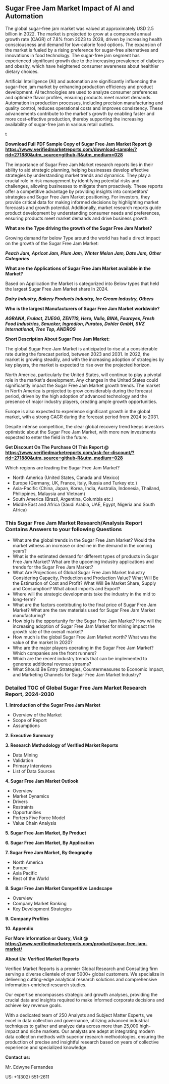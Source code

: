 <h2>Sugar Free Jam Market Impact of AI and Automation</h2><p>The global sugar-free jam market was valued at approximately USD 2.5 billion in 2022. The market is projected to grow at a compound annual growth rate (CAGR) of 7.8% from 2023 to 2028, driven by increasing health consciousness and demand for low-calorie food options. The expansion of the market is fueled by a rising preference for sugar-free alternatives and innovations in food technology. The sugar-free jam segment has experienced significant growth due to the increasing prevalence of diabetes and obesity, which have heightened consumer awareness about healthier dietary choices.</p><p>Artificial Intelligence (AI) and automation are significantly influencing the sugar-free jam market by enhancing production efficiency and product development. AI technologies are used to analyze consumer preferences and optimize flavor profiles, ensuring products meet market demands. Automation in production processes, including precision manufacturing and quality control, reduces operational costs and improves consistency. These advancements contribute to the market's growth by enabling faster and more cost-effective production, thereby supporting the increasing availability of sugar-free jam in various retail outlets.</p>t</p><p id="" class=""><strong>Download Full PDF Sample Copy of Sugar Free Jam Market Report @ <a href="https://www.verifiedmarketreports.com/download-sample/?rid=271880&utm_source=github-R&utm_medium=028" target="_blank">https://www.verifiedmarketreports.com/download-sample/?rid=271880&utm_source=github-R&utm_medium=028</a></strong></p><p>The importance of&nbsp;Sugar Free Jam Market research reports lies in their ability to aid strategic planning, helping businesses develop effective strategies by understanding market trends and dynamics. They play a crucial role in risk management by identifying potential risks and challenges, allowing businesses to mitigate them proactively. These reports offer a competitive advantage by providing insights into competitors' strategies and Sugar Free Jam Market positioning. For investors, they provide critical data for making informed decisions by highlighting market forecasts and growth potential. Additionally, market research reports guide product development by understanding consumer needs and preferences, ensuring products meet market demands and drive business growth.</p><p><strong>What are the&nbsp;Type driving the growth of the Sugar Free Jam Market?</strong></p><p id="" class="">Growing demand for below Type around the world has had a direct impact on the growth of the Sugar Free Jam Market:</p><em><strong>Peach Jam, Apricot Jam, Plum Jam, Winter Melon Jam, Date Jam, Other Categories</strong></em></p><strong>What are the&nbsp;Applications&nbsp;of Sugar Free Jam Market available in the Market?</strong></p><p id="" class="">Based on Application the Market is categorized into Below types that held the largest Sugar Free Jam Market share In 2024.</p><em><strong>Dairy Industry, Bakery Products Industry, Ice Cream Industry, Others</strong></em></p><strong>Who is the largest Manufacturers of Sugar Free Jam Market worldwide?</strong></p><p><em><strong>AGRANA, Frulact, ZUEGG, ZENTIS, Hero, Valio, BINA, Fourayes, Fresh Food Industries, Smucker, Ingredion, Puratos, Dohler GmbH, SVZ International, Tree Top, ANDROS</strong></em></p><p id="" class=""><strong>Short Description About Sugar Free Jam Market:</strong></p><p>The global Sugar Free Jam Market is anticipated to rise at a considerable rate during the forecast period, between 2023 and 2031. In 2022, the market is growing steadily, and with the increasing adoption of strategies by key players, the market is expected to rise over the projected horizon.</p><p>North America, particularly the United States, will continue to play a pivotal role in the market's development. Any changes in the United States could significantly impact the Sugar Free Jam Market growth trends. The market in North America is projected to grow considerably during the forecast period, driven by the high adoption of advanced technology and the presence of major industry players, creating ample growth opportunities.</p><p>Europe is also expected to experience significant growth in the global market, with a strong CAGR during the forecast period from 2024 to 2031.</p><p>Despite intense competition, the clear global recovery trend keeps investors optimistic about the Sugar Free Jam Market, with more new investments expected to enter the field in the future.</p><p id="" class=""><strong>Get Discount On The Purchase Of This Report @ <a href="https://www.verifiedmarketreports.com/ask-for-discount/?rid=271880&utm_source=github-R&utm_medium=028" target="_blank">https://www.verifiedmarketreports.com/ask-for-discount/?rid=271880&utm_source=github-R&utm_medium=028</a></strong></p>Which regions are leading the Sugar Free Jam Market?</p><ul><li>North America (United States, Canada and Mexico)</li><li>Europe (Germany, UK, France, Italy, Russia and Turkey etc.)</li><li>Asia-Pacific (China, Japan, Korea, India, Australia, Indonesia, Thailand, Philippines, Malaysia and Vietnam)</li><li>South America (Brazil, Argentina, Columbia etc.)</li><li>Middle East and Africa (Saudi Arabia, UAE, Egypt, Nigeria and South Africa)</li></ul><h3 id="" class="">This Sugar Free Jam Market Research/Analysis Report Contains Answers to your following Questions</h3><ul><li>What are the global trends in the Sugar Free Jam Market? Would the market witness an increase or decline in the demand in the coming years?</li><li>What is the estimated demand for different types of products in Sugar Free Jam Market? What are the upcoming industry applications and trends for the Sugar Free Jam Market?</li><li>What Are Projections of Global Sugar Free Jam Market Industry Considering Capacity, Production and Production Value? What Will Be the Estimation of Cost and Profit? What Will Be Market Share, Supply and Consumption? What about imports and Export?</li><li>Where will the strategic developments take the industry in the mid to long-term?</li><li>What are the factors contributing to the final price of Sugar Free Jam Market? What are the raw materials used for Sugar Free Jam Market manufacturing?</li><li>How big is the opportunity for the Sugar Free Jam Market? How will the increasing adoption of Sugar Free Jam Market for mining impact the growth rate of the overall market?</li><li>How much is the global Sugar Free Jam Market worth? What was the value of the market In 2020?</li><li>Who are the major players operating in the Sugar Free Jam Market? Which companies are the front runners?</li><li>Which are the recent industry trends that can be implemented to generate additional revenue streams?</li><li>What Should Be Entry Strategies, Countermeasures to Economic Impact, and Marketing Channels for Sugar Free Jam Market Industry?</li></ul><h3 id="" class="">Detailed TOC of Global Sugar Free Jam Market Research Report, 2024-2030</h3><p id="" class=""><strong>1. Introduction of the Sugar Free Jam Market</strong></p><ul><li>Overview of the Market</li><li>Scope of Report</li><li>Assumptions</li></ul><p id="" class=""><strong>2. Executive Summary</strong></p><p id="" class=""><strong>3. Research Methodology of Verified Market Reports</strong></p><ul><li>Data Mining</li><li>Validation</li><li>Primary Interviews</li><li>List of Data Sources</li></ul><p id="" class=""><strong>4. Sugar Free Jam Market Outlook</strong></p><ul><li>Overview</li><li>Market Dynamics</li><li>Drivers</li><li>Restraints</li><li>Opportunities</li><li>Porters Five Force Model</li><li>Value Chain Analysis</li></ul><p id="" class=""><strong>5. Sugar Free Jam Market, By Product</strong></p><p id="" class=""><strong>6. Sugar Free Jam Market, By Application</strong></p><p id="" class=""><strong>7. Sugar Free Jam Market, By Geography</strong></p><ul><li>North America</li><li>Europe</li><li>Asia Pacific</li><li>Rest of the World</li></ul><p id="" class=""><strong>8. Sugar Free Jam Market Competitive Landscape</strong></p><ul><li>Overview</li><li>Company Market Ranking</li><li>Key Development Strategies</li></ul><p id="" class=""><strong>9. Company Profiles</strong></p><p id="" class=""><strong>10. Appendix</strong></p><p id="" class=""><strong>For More Information or Query, Visit @ <a href="https://www.verifiedmarketreports.com/product/sugar-free-jam-market/" target="_blank">https://www.verifiedmarketreports.com/product/sugar-free-jam-market/</a></strong></p><p id="" class=""><strong>About Us: Verified Market Reports</strong></p><p id="" class="">Verified Market Reports is a premier Global Research and Consulting firm serving a diverse clientele of over 5000+ global customers. We specialize in delivering cutting-edge analytical research solutions and comprehensive information-enriched research studies.</p><p id="" class="">Our expertise encompasses strategic and growth analyses, providing the crucial data and insights required to make informed corporate decisions and achieve key revenue goals.</p><p id="" class="">With a dedicated team of 250 Analysts and Subject Matter Experts, we excel in data collection and governance, utilizing advanced industrial techniques to gather and analyze data across more than 25,000 high-impact and niche markets. Our analysts are adept at integrating modern data collection methods with superior research methodologies, ensuring the production of precise and insightful research based on years of collective experience and specialized knowledge.</p><p id="" class=""><strong>Contact us:</strong></p><p id="" class="">Mr. Edwyne Fernandes</p><p id="" class="">US: +1(302) 551-2611</p>